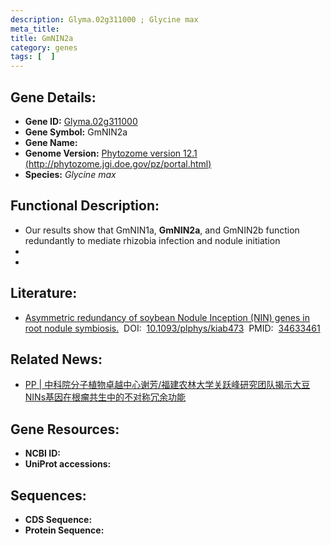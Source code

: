 ```yaml
---
description: Glyma.02g311000 ; Glycine max
meta_title:
title: GmNIN2a
category: genes
tags: [  ]
---
```


## Gene Details:
- **Gene ID:**	[Glyma.02g311000](https://www.maizegdb.org/gene_center/gene/Glyma.02g311000)
- **Gene Symbol:** GmNIN2a
- **Gene Name:** 
- **Genome Version:** [Phytozome version 12.1 (http://phytozome.jgi.doe.gov/pz/portal.html)]()
- **Species:** *Glycine max*

## Functional Description:
   -  Our results show that GmNIN1a, **GmNIN2a**, and GmNIN2b function redundantly to mediate rhizobia infection and nodule initiation
   - 
   - 

## Literature:
   - [Asymmetric redundancy of soybean Nodule Inception (NIN) genes in root nodule symbiosis.]( https://academic.oup.com/plphys/article/188/1/477/6388046?login=false)&nbsp;&nbsp;DOI:&nbsp;&nbsp;[10.1093/plphys/kiab473](https://academic.oup.com/plphys/article/188/1/477/6388046?login=false)&nbsp;&nbsp;PMID:&nbsp;&nbsp;[34633461](https://pubmed.ncbi.nlm.nih.gov/34633461/)

## Related News:
   - [PP | 中科院分子植物卓越中心谢芳/福建农林大学关跃峰研究团队揭示大豆NINs基因在根瘤共生中的不对称冗余功能](https://mp.weixin.qq.com/s?__biz=Mzg3MDEwNDEyMg==&mid=2247518841&idx=3&sn=036f54845105ee059aad052f268b2740&chksm=ce90272cf9e7ae3a425984f72e96f649c631160d4e9c517c62b0d99eb4b94d7193618c177e0c&scene=27#wechat_redirect)

## Gene Resources:
- **NCBI ID:** [](https://www.ncbi.nlm.nih.gov/gene/?term=)
- **UniProt accessions:** [](https://www.uniprot.org/uniprotkb//entry)

## Sequences:
- **CDS Sequence:**
- **Protein Sequence:**
